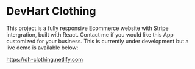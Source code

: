 # DevHart Clothing
This project is a fully responsive Ecommerce website with Stripe intergration, built with React. Contact me if you would like this App customized for your business. This is currently under development but a live demo is available below:

https://dh-clothing.netlify.com